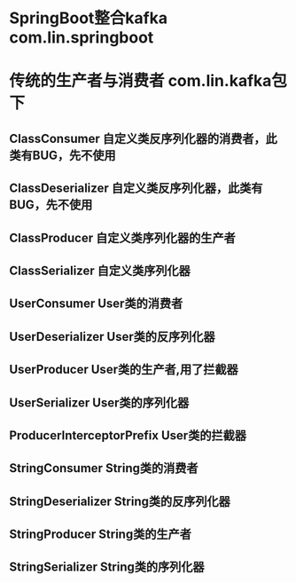 # SpringBoot整合kafka   com.lin.springboot
# 传统的生产者与消费者 com.lin.kafka包下
## ClassConsumer	自定义类反序列化器的消费者，此类有BUG，先不使用
## ClassDeserializer	自定义类反序列化器，此类有BUG，先不使用
## ClassProducer	自定义类序列化器的生产者
## ClassSerializer	自定义类序列化器
## UserConsumer	User类的消费者
## UserDeserializer	User类的反序列化器
## UserProducer	User类的生产者,用了拦截器
## UserSerializer User类的序列化器
## ProducerInterceptorPrefix	User类的拦截器
## StringConsumer String类的消费者
## StringDeserializer String类的反序列化器
## StringProducer	String类的生产者
## StringSerializer String类的序列化器

 

